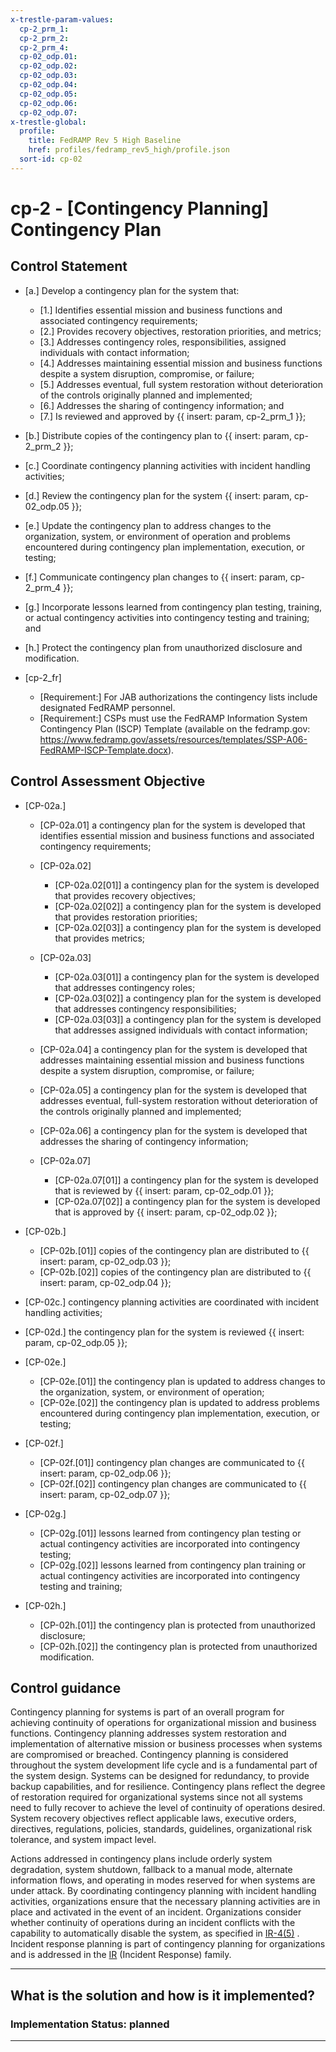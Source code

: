 ```yaml
---
x-trestle-param-values:
  cp-2_prm_1:
  cp-2_prm_2:
  cp-2_prm_4:
  cp-02_odp.01:
  cp-02_odp.02:
  cp-02_odp.03:
  cp-02_odp.04:
  cp-02_odp.05:
  cp-02_odp.06:
  cp-02_odp.07:
x-trestle-global:
  profile:
    title: FedRAMP Rev 5 High Baseline
    href: profiles/fedramp_rev5_high/profile.json
  sort-id: cp-02
---
```


# cp-2 - \[Contingency Planning\] Contingency Plan

## Control Statement

- \[a.\] Develop a contingency plan for the system that:

  - \[1.\] Identifies essential mission and business functions and associated contingency requirements;
  - \[2.\] Provides recovery objectives, restoration priorities, and metrics;
  - \[3.\] Addresses contingency roles, responsibilities, assigned individuals with contact information;
  - \[4.\] Addresses maintaining essential mission and business functions despite a system disruption, compromise, or failure;
  - \[5.\] Addresses eventual, full system restoration without deterioration of the controls originally planned and implemented;
  - \[6.\] Addresses the sharing of contingency information; and
  - \[7.\] Is reviewed and approved by {{ insert: param, cp-2_prm_1 }};

- \[b.\] Distribute copies of the contingency plan to {{ insert: param, cp-2_prm_2 }};

- \[c.\] Coordinate contingency planning activities with incident handling activities;

- \[d.\] Review the contingency plan for the system {{ insert: param, cp-02_odp.05 }};

- \[e.\] Update the contingency plan to address changes to the organization, system, or environment of operation and problems encountered during contingency plan implementation, execution, or testing;

- \[f.\] Communicate contingency plan changes to {{ insert: param, cp-2_prm_4 }};

- \[g.\] Incorporate lessons learned from contingency plan testing, training, or actual contingency activities into contingency testing and training; and

- \[h.\] Protect the contingency plan from unauthorized disclosure and modification.

- \[cp-2_fr\]

  - \[Requirement:\] For JAB authorizations the contingency lists include designated FedRAMP personnel.
  - \[Requirement:\] CSPs must use the FedRAMP Information System Contingency Plan (ISCP) Template (available on the fedramp.gov: https://www.fedramp.gov/assets/resources/templates/SSP-A06-FedRAMP-ISCP-Template.docx).

## Control Assessment Objective

- \[CP-02a.\]

  - \[CP-02a.01\] a contingency plan for the system is developed that identifies essential mission and business functions and associated contingency requirements;
  - \[CP-02a.02\]

    - \[CP-02a.02[01]\] a contingency plan for the system is developed that provides recovery objectives;
    - \[CP-02a.02[02]\] a contingency plan for the system is developed that provides restoration priorities;
    - \[CP-02a.02[03]\] a contingency plan for the system is developed that provides metrics;

  - \[CP-02a.03\]

    - \[CP-02a.03[01]\] a contingency plan for the system is developed that addresses contingency roles;
    - \[CP-02a.03[02]\] a contingency plan for the system is developed that addresses contingency responsibilities;
    - \[CP-02a.03[03]\] a contingency plan for the system is developed that addresses assigned individuals with contact information;

  - \[CP-02a.04\] a contingency plan for the system is developed that addresses maintaining essential mission and business functions despite a system disruption, compromise, or failure;
  - \[CP-02a.05\] a contingency plan for the system is developed that addresses eventual, full-system restoration without deterioration of the controls originally planned and implemented;
  - \[CP-02a.06\] a contingency plan for the system is developed that addresses the sharing of contingency information;
  - \[CP-02a.07\]

    - \[CP-02a.07[01]\] a contingency plan for the system is developed that is reviewed by {{ insert: param, cp-02_odp.01 }};
    - \[CP-02a.07[02]\] a contingency plan for the system is developed that is approved by {{ insert: param, cp-02_odp.02 }};

- \[CP-02b.\]

  - \[CP-02b.[01]\] copies of the contingency plan are distributed to {{ insert: param, cp-02_odp.03 }};
  - \[CP-02b.[02]\] copies of the contingency plan are distributed to {{ insert: param, cp-02_odp.04 }};

- \[CP-02c.\] contingency planning activities are coordinated with incident handling activities;

- \[CP-02d.\] the contingency plan for the system is reviewed {{ insert: param, cp-02_odp.05 }};

- \[CP-02e.\]

  - \[CP-02e.[01]\] the contingency plan is updated to address changes to the organization, system, or environment of operation;
  - \[CP-02e.[02]\] the contingency plan is updated to address problems encountered during contingency plan implementation, execution, or testing;

- \[CP-02f.\]

  - \[CP-02f.[01]\] contingency plan changes are communicated to {{ insert: param, cp-02_odp.06 }};
  - \[CP-02f.[02]\] contingency plan changes are communicated to {{ insert: param, cp-02_odp.07 }};

- \[CP-02g.\]

  - \[CP-02g.[01]\] lessons learned from contingency plan testing or actual contingency activities are incorporated into contingency testing;
  - \[CP-02g.[02]\] lessons learned from contingency plan training or actual contingency activities are incorporated into contingency testing and training;

- \[CP-02h.\]

  - \[CP-02h.[01]\] the contingency plan is protected from unauthorized disclosure;
  - \[CP-02h.[02]\] the contingency plan is protected from unauthorized modification.

## Control guidance

Contingency planning for systems is part of an overall program for achieving continuity of operations for organizational mission and business functions. Contingency planning addresses system restoration and implementation of alternative mission or business processes when systems are compromised or breached. Contingency planning is considered throughout the system development life cycle and is a fundamental part of the system design. Systems can be designed for redundancy, to provide backup capabilities, and for resilience. Contingency plans reflect the degree of restoration required for organizational systems since not all systems need to fully recover to achieve the level of continuity of operations desired. System recovery objectives reflect applicable laws, executive orders, directives, regulations, policies, standards, guidelines, organizational risk tolerance, and system impact level.

Actions addressed in contingency plans include orderly system degradation, system shutdown, fallback to a manual mode, alternate information flows, and operating in modes reserved for when systems are under attack. By coordinating contingency planning with incident handling activities, organizations ensure that the necessary planning activities are in place and activated in the event of an incident. Organizations consider whether continuity of operations during an incident conflicts with the capability to automatically disable the system, as specified in [IR-4(5)](#ir-4.5) . Incident response planning is part of contingency planning for organizations and is addressed in the [IR](#ir) (Incident Response) family.

______________________________________________________________________

## What is the solution and how is it implemented?

<!-- For implementation status enter one of: implemented, partial, planned, alternative, not-applicable -->

<!-- Note that the list of rules under ### Rules: is read-only and changes will not be captured after assembly to JSON -->

<!-- Add control implementation description here for control: cp-2 -->

### Implementation Status: planned

______________________________________________________________________
